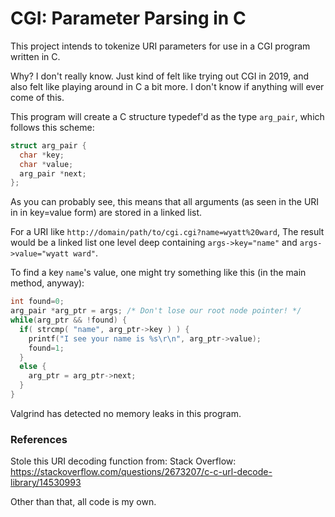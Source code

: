 # CGI: Parameter Parsing in C

This project intends to tokenize URI parameters for use in a CGI program
written in C.

Why? I don't really know. Just kind of felt like trying out CGI in 2019, and
also felt like playing around in C a bit more. I don't know if anything will
ever come of this.

This program will create a C structure typedef'd as the type `arg_pair`, which
follows this scheme:

```c
struct arg_pair {
  char *key;
  char *value;
  arg_pair *next;
};
```

As you can probably see, this means that all arguments (as seen in the URI in
in key=value form) are stored in a linked list.

For a URI like `http://domain/path/to/cgi.cgi?name=wyatt%20ward`, The result would be
a linked list one level deep containing `args->key="name"` and
`args->value="wyatt ward"`.

To find a key `name`'s value, one might try something like this
(in the main method, anyway):

```c
int found=0;
arg_pair *arg_ptr = args; /* Don't lose our root node pointer! */
while(arg_ptr && !found) {
  if( strcmp( "name", arg_ptr->key ) ) {
    printf("I see your name is %s\r\n", arg_ptr->value);
    found=1;
  }
  else {
    arg_ptr = arg_ptr->next;
  }
}
```

Valgrind has detected no memory leaks in this program.

### References

Stole this URI decoding function from: Stack Overflow:
https://stackoverflow.com/questions/2673207/c-c-url-decode-library/14530993

Other than that, all code is my own.